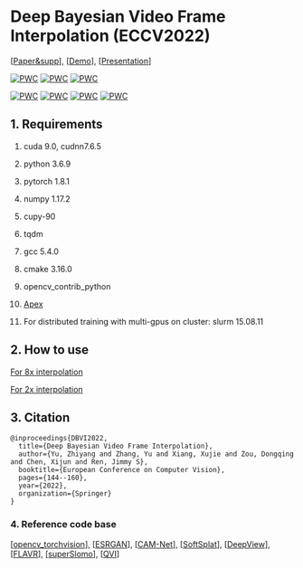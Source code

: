 # Deep Bayesian Video Frame Interpolation (ECCV2022)
[[Paper&supp](https://www.ecva.net/papers/eccv_2022/papers_ECCV/html/1287_ECCV_2022_paper.php)],  [[Demo](https://youtu.be/8KvFwN1_3DY)],  [[Presentation](https://youtu.be/2quo-k0PcQ4)]

[![PWC](https://img.shields.io/endpoint.svg?url=https://paperswithcode.com/badge/deep-bayesian-video-frame-interpolation/video-frame-interpolation-on-gopro)](https://paperswithcode.com/sota/video-frame-interpolation-on-gopro?p=deep-bayesian-video-frame-interpolation)
[![PWC](https://img.shields.io/endpoint.svg?url=https://paperswithcode.com/badge/deep-bayesian-video-frame-interpolation/video-frame-interpolation-on-x4k1000fps)](https://paperswithcode.com/sota/video-frame-interpolation-on-x4k1000fps?p=deep-bayesian-video-frame-interpolation)
[![PWC](https://img.shields.io/endpoint.svg?url=https://paperswithcode.com/badge/deep-bayesian-video-frame-interpolation/video-frame-interpolation-on-davis)](https://paperswithcode.com/sota/video-frame-interpolation-on-davis?p=deep-bayesian-video-frame-interpolation)

[![PWC](https://img.shields.io/endpoint.svg?url=https://paperswithcode.com/badge/deep-bayesian-video-frame-interpolation/video-frame-interpolation-on-snu-film-easy)](https://paperswithcode.com/sota/video-frame-interpolation-on-snu-film-easy?p=deep-bayesian-video-frame-interpolation)
[![PWC](https://img.shields.io/endpoint.svg?url=https://paperswithcode.com/badge/deep-bayesian-video-frame-interpolation/video-frame-interpolation-on-snu-film-medium)](https://paperswithcode.com/sota/video-frame-interpolation-on-snu-film-medium?p=deep-bayesian-video-frame-interpolation)
[![PWC](https://img.shields.io/endpoint.svg?url=https://paperswithcode.com/badge/deep-bayesian-video-frame-interpolation/video-frame-interpolation-on-snu-film-hard)](https://paperswithcode.com/sota/video-frame-interpolation-on-snu-film-hard?p=deep-bayesian-video-frame-interpolation)
[![PWC](https://img.shields.io/endpoint.svg?url=https://paperswithcode.com/badge/deep-bayesian-video-frame-interpolation/video-frame-interpolation-on-snu-film-extreme)](https://paperswithcode.com/sota/video-frame-interpolation-on-snu-film-extreme?p=deep-bayesian-video-frame-interpolation)

## 1. Requirements

1) cuda 9.0, cudnn7.6.5

2) python 3.6.9

3) pytorch 1.8.1

4) numpy 1.17.2

5) cupy-90

6) tqdm

7) gcc 5.4.0

8) cmake 3.16.0

9) opencv_contrib_python

10) [Apex](https://github.com/NVIDIA/apex) 

11) For distributed training with multi-gpus on cluster: slurm 15.08.11


## 2. How to use 
[For 8x interpolation](https://github.com/Oceanlib/DBVI/tree/main/DBVI_8x) 

[For 2x interpolation](https://github.com/Oceanlib/DBVI/tree/main/DBVI_2x)

## 3. Citation 
```
@inproceedings{DBVI2022,
  title={Deep Bayesian Video Frame Interpolation},
  author={Yu, Zhiyang and Zhang, Yu and Xiang, Xujie and Zou, Dongqing and Chen, Xijun and Ren, Jimmy S},
  booktitle={European Conference on Computer Vision},
  pages={144--160},
  year={2022},
  organization={Springer}
}
```

### 4. Reference code base 
[[opencv_torchvision](https://github.com/hityzy1122/opencv_transforms_torchvision)], 
[[ESRGAN](https://github.com/xinntao/ESRGAN)], 
[[CAM-Net](https://github.com/niopeng/CAM-Net/tree/main/code)], 
[[SoftSplat](https://github.com/sniklaus/softmax-splatting)], 
[[DeepView](https://github.com/Findeton/deepview)], 
[[FLAVR](https://github.com/tarun005/FLAVR)], 
[[superSlomo](https://github.com/avinashpaliwal/Super-SloMo)], 
[[QVI](https://sites.google.com/view/xiangyuxu/qvi_nips19)]

